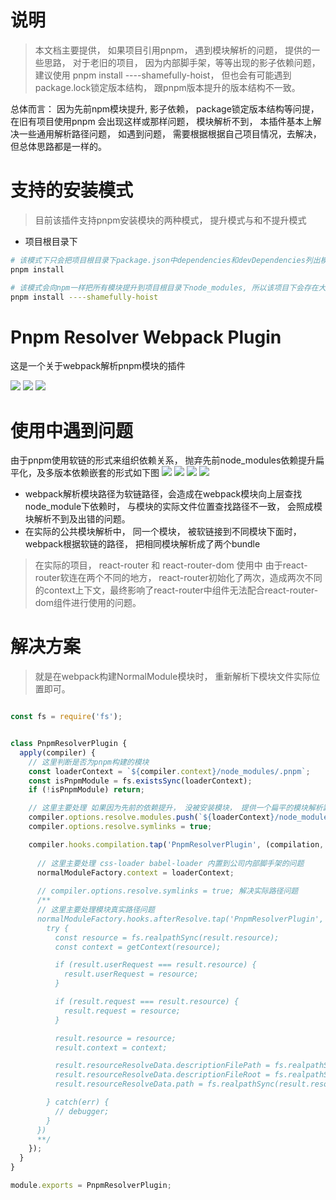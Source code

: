 
# 说明
> 本文档主要提供， 如果项目引用pnpm， 遇到模块解析的问题， 提供的一些思路， 对于老旧的项目， 因为内部脚手架，等等出现的影子依赖问题， 建议使用 pnpm install ----shamefully-hoist， 但也会有可能遇到package.lock锁定版本结构， 跟pnpm版本提升的版本结构不一致。 

总体而言： 因为先前npm模块提升, 影子依赖， package锁定版本结构等问提， 在旧有项目使用pnpm 会出现这样或那样问题， 模块解析不到， 本插件基本上解决一些通用解析路径问题， 如遇到问题， 需要根据根据自己项目情况，去解决， 但总体思路都是一样的。

# 支持的安装模式
> 目前该插件支持pnpm安装模块的两种模式， 提升模式与和不提升模式
- 项目根目录下
```sh
# 该模式下只会把项目根目录下package.json中dependencies和devDependencies列出模块放入项目根目录下node_modules中，其他间接模块统一软链到相关依赖.pnpm目录中
pnpm install
```
```sh
# 该模式会向npm一样把所有模块提升到项目根目录下node_modules, 所以该项目下会存在大量依赖包
pnpm install ----shamefully-hoist
```



# Pnpm Resolver Webpack Plugin
这是一个关于webpack解析pnpm模块的插件

![](https://mmbiz.qpic.cn/mmbiz_png/QRibyjewM1IBx7Dbic6nPLTMSYG0KhTEAMQge0ib1sQrKmEWAvp5HHWZttZic2LJO13Cd0QLWa8qChOqjSuZDEmTSw/640?wx_fmt=png&wxfrom=5&wx_lazy=1&wx_co=1)
![](https://mmbiz.qpic.cn/mmbiz_png/QRibyjewM1IBx7Dbic6nPLTMSYG0KhTEAM0DytKmH8VdJvvaxmM8woYcx33CUXtthC8Ru95icv8MB8Y6qInpAcZOg/640?wx_fmt=png&wxfrom=5&wx_lazy=1&wx_co=1)
![](https://picgoimg.oss-cn-beijing.aliyuncs.com/WX20220331-125558%402x.png)


# 使用中遇到问题
由于pnpm使用软链的形式来组织依赖关系， 抛弃先前node_modules依赖提升扁平化，及多版本依赖嵌套的形式如下图
![](https://mmbiz.qpic.cn/mmbiz_png/QRibyjewM1IBx7Dbic6nPLTMSYG0KhTEAM1jiaL8iaCQLz4vk44aQia5IkyKLfMyCxDGknLtoibwQGzsplS0XIJXUMAw/640?wx_fmt=png&wxfrom=5&wx_lazy=1&wx_co=1)
![](https://mmbiz.qpic.cn/mmbiz_png/QRibyjewM1IBx7Dbic6nPLTMSYG0KhTEAMaAmJ2Cvvz5dE2T8KwicJnZeASOk0Bt0sVXYL4CD3uDQ4ZuEjXyjnEJg/640?wx_fmt=png&wxfrom=5&wx_lazy=1&wx_co=1)
![](https://mmbiz.qpic.cn/mmbiz_png/QRibyjewM1IBx7Dbic6nPLTMSYG0KhTEAM1PXwNrRwXPrRITNAUibciaAy85Io5NYxEicwerGsjlwr2DuL7MGjrpPmw/640?wx_fmt=png&wxfrom=5&wx_lazy=1&wx_co=1)
![](https://mmbiz.qpic.cn/mmbiz_png/QRibyjewM1IBx7Dbic6nPLTMSYG0KhTEAMJhsfkT6KT5y7b5RqAcUr9b8fYkylI4VGiburHtyS8cs64rDQJibJ0ic7g/640?wx_fmt=png&wxfrom=5&wx_lazy=1&wx_co=1)

- webpack解析模块路径为软链路径，会造成在webpack模块向上层查找node_module下依赖时， 与模块的实际文件位置查找路径不一致， 会照成模块解析不到及出错的问题。
- 在实际的公共模块解析中， 同一个模块， 被软链接到不同模块下面时， webpack根据软链的路径， 把相同模块解析成了两个bundle
> 在实际的项目， react-router 和 react-router-dom 使用中 由于react-router软连在两个不同的地方， react-router初始化了两次，造成两次不同的context上下文，最终影响了react-router中组件无法配合react-router-dom组件进行使用的问题。

# 解决方案
> 就是在webpack构建NormalModule模块时， 重新解析下模块文件实际位置即可。
```js

const fs = require('fs');


class PnpmResolverPlugin {
  apply(compiler) {
    // 这里判断是否为pnpm构建的模块
    const loaderContext = `${compiler.context}/node_modules/.pnpm`;
    const isPnpmModule = fs.existsSync(loaderContext);
    if (!isPnpmModule) return;

    // 这里主要处理 如果因为先前的依赖提升， 没被安装模块， 提供一个扁平的模块解析路径。 主要针对pnpm 非----shamefully-hoist 模式的安装(注意：有可能会遇到版本问题)
    compiler.options.resolve.modules.push(`${loaderContext}/node_modules`);
    compiler.options.resolve.symlinks = true;

    compiler.hooks.compilation.tap('PnpmResolverPlugin', (compilation, {normalModuleFactory}) => {
    
      // 这里主要处理 css-loader babel-loader 内置到公司内部脚手架的问题
      normalModuleFactory.context = loaderContext;
      
      // compiler.options.resolve.symlinks = true; 解决实际路径问题
      /**
      // 这里主要处理模块真实路径问题
      normalModuleFactory.hooks.afterResolve.tap('PnpmResolverPlugin', (result) => {
        try {
          const resource = fs.realpathSync(result.resource);
          const context = getContext(resource);

          if (result.userRequest === result.resource) {
            result.userRequest = resource;
          }

          if (result.request === result.resource) {
            result.request = resource;
          }

          result.resource = resource;
          result.context = context;

          result.resourceResolveData.descriptionFilePath = fs.realpathSync(result.resourceResolveData.descriptionFilePath);
          result.resourceResolveData.descriptionFileRoot = fs.realpathSync(result.resourceResolveData.descriptionFileRoot);
          result.resourceResolveData.path = fs.realpathSync(result.resourceResolveData.path);

        } catch(err) {
          // debugger;
        }
      })
      **/
    });
  }
}

module.exports = PnpmResolverPlugin;

```